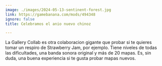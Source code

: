 ```yaml
---
image: ./images/2024-05-13-sentinent-forest.jpg
link: https://gamebanana.com/mods/494348
ignore: false
title: Celebramos el anio nuevo chinoz

---
```

  
La Gallery Collab es otra colaboracion gigante que probar si te quieres tomar un respiro de Strawberry Jam, por ejemplo. Tiene niveles de todas las dificultades, una banda sonora original y más de 20 mapas. Es, sin duda, una buena experiencia si te gusta probar mapas nuevos.
